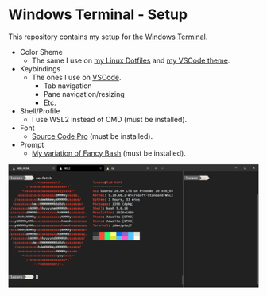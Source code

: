 # Windows Terminal - Setup

This repository contains my setup for the [Windows Terminal](https://en.wikipedia.org/wiki/Windows_Terminal).
- Color Sheme
    - The same I use on [my Linux Dotfiles](https://github.com/lu0/dotfiles_linuxMint#terminal) and [my VSCode theme](https://github.com/lu0/vscode-theme-interplanetary-craft).
- Keybindings
    - The ones I use on [VSCode](https://github.com/lu0/vscode-settings).
        - Tab navigation
        - Pane navigation/resizing
        - Etc.
- Shell/Profile
    - I use WSL2 instead of CMD (must be installed).
- Font
    - [Source Code Pro](https://github.com/adobe-fonts/source-code-pro) (must be installed).
- Prompt
    - [My variation of Fancy Bash](https://github.com/lu0/dotfiles_linuxMint/blob/master/bash/fancy-bash.sh) (must be installed).

![Windows Terminal with WSL2 using custom settings](assets/windows-terminal-wsl2.png)